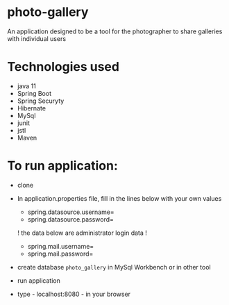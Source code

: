 # photo-gallery

An application designed to be a tool for the photographer to share galleries with individual users

# Technologies used
 * java 11
 * Spring Boot
 * Spring Securyty
 * Hibernate
 * MySql
 * junit
 * jstl
 * Maven

# To run application:
- clone
- In application.properties file, fill in the lines below with your own values
    * spring.datasource.username=
    * spring.datasource.password=
    
    ! the data below are administrator login data !
    * spring.mail.username=
    * spring.mail.password=
- create database `photo_gallery` in MySql Workbench or in other tool
- run application
- type - localhost:8080 - in your browser